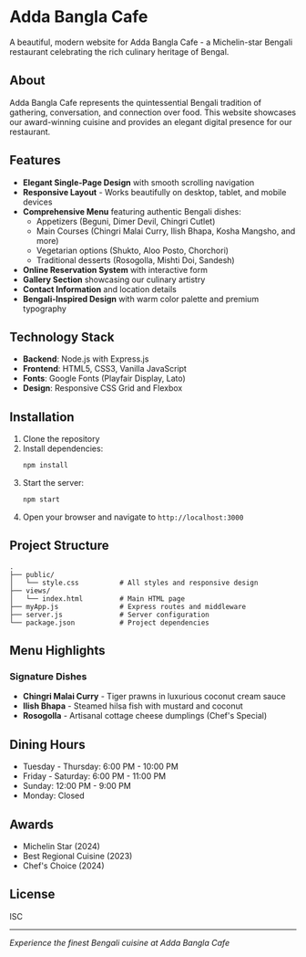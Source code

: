 # Adda Bangla Cafe

A beautiful, modern website for Adda Bangla Cafe - a Michelin-star Bengali restaurant celebrating the rich culinary heritage of Bengal.

## About

Adda Bangla Cafe represents the quintessential Bengali tradition of gathering, conversation, and connection over food. This website showcases our award-winning cuisine and provides an elegant digital presence for our restaurant.

## Features

- **Elegant Single-Page Design** with smooth scrolling navigation
- **Responsive Layout** - Works beautifully on desktop, tablet, and mobile devices
- **Comprehensive Menu** featuring authentic Bengali dishes:
  - Appetizers (Beguni, Dimer Devil, Chingri Cutlet)
  - Main Courses (Chingri Malai Curry, Ilish Bhapa, Kosha Mangsho, and more)
  - Vegetarian options (Shukto, Aloo Posto, Chorchori)
  - Traditional desserts (Rosogolla, Mishti Doi, Sandesh)
- **Online Reservation System** with interactive form
- **Gallery Section** showcasing our culinary artistry
- **Contact Information** and location details
- **Bengali-Inspired Design** with warm color palette and premium typography

## Technology Stack

- **Backend**: Node.js with Express.js
- **Frontend**: HTML5, CSS3, Vanilla JavaScript
- **Fonts**: Google Fonts (Playfair Display, Lato)
- **Design**: Responsive CSS Grid and Flexbox

## Installation

1. Clone the repository
2. Install dependencies:
   ```bash
   npm install
   ```
3. Start the server:
   ```bash
   npm start
   ```
4. Open your browser and navigate to `http://localhost:3000`

## Project Structure

```
.
├── public/
│   └── style.css          # All styles and responsive design
├── views/
│   └── index.html         # Main HTML page
├── myApp.js               # Express routes and middleware
├── server.js              # Server configuration
└── package.json           # Project dependencies
```

## Menu Highlights

### Signature Dishes
- **Chingri Malai Curry** - Tiger prawns in luxurious coconut cream sauce
- **Ilish Bhapa** - Steamed hilsa fish with mustard and coconut
- **Rosogolla** - Artisanal cottage cheese dumplings (Chef's Special)

## Dining Hours

- Tuesday - Thursday: 6:00 PM - 10:00 PM
- Friday - Saturday: 6:00 PM - 11:00 PM
- Sunday: 12:00 PM - 9:00 PM
- Monday: Closed

## Awards

- Michelin Star (2024)
- Best Regional Cuisine (2023)
- Chef's Choice (2024)

## License

ISC

---

*Experience the finest Bengali cuisine at Adda Bangla Cafe*
